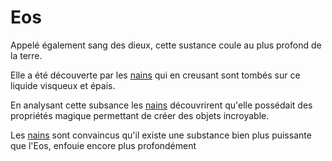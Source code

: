# Eos

Appelé également sang des dieux, cette sustance coule au plus profond de la terre. 

Elle a été découverte par les [nains](/peuples/nains.md) qui en creusant sont tombés sur ce liquide visqueux et épais. 

En analysant cette subsance les [nains](/peuples/nains.md) découvrirent qu'elle possédait des propriétés magique permettant de créer des objets incroyable.

Les [nains](/peuples/nains.md) sont convaincus qu'il existe une substance bien plus puissante que l'Eos, enfouie encore plus profondément